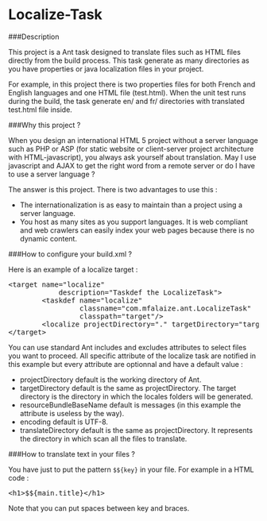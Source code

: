 Localize-Task
=============

###Description

This project is a Ant task designed to translate files such as HTML files directly from the build process. This task generate as many directories as you have properties or java localization files in your project.

For example, in this project there is two properties files for both French and English languages and one HTML file (test.html). When the unit test runs during the build, the task generate en/ and fr/ directories with translated test.html file inside.

###Why this project ?

When you design an international HTML 5 project without a server language such as PHP or ASP (for static website or client-server project architecture with HTML-javascript), you always ask yourself about translation. May I use javascript and AJAX to get the right word from a remote server or do I have to use a server language ?

The answer is this project. There is two advantages to use this :
* The internationalization is as easy to maintain than a project using a server language.
* You host as many sites as you support languages. It is web compliant and web crawlers can easily index your web pages because there is no dynamic content.

###How to configure your build.xml ?

Here is an example of a localize target :
<pre>
&lt;target name="localize"
            description="Taskdef the LocalizeTask"&gt;
        &lt;taskdef name="localize"
                 classname="com.mfalaize.ant.LocalizeTask"
                 classpath="target"/&gt;
        &lt;localize projectDirectory="." targetDirectory="target" includes="**/*.html" resourceBundleBaseName="messages" encoding="UTF-8" translateDirectory="src/test/resources/"/&gt;
&lt;/target&gt;
</pre>
You can use standard Ant includes and excludes attributes to select files you want to proceed. All specific attribute of the localize task are notified in this example but every attribute are optionnal and have a default value :
* projectDirectory default is the working directory of Ant.
* targetDirectory default is the same as projectDirectory. The target directory is the directory in which the locales folders will be generated.
* resourceBundleBaseName default is messages (in this example the attribute is useless by the way).
* encoding default is UTF-8.
* translateDirectory default is the same as projectDirectory. It represents the directory in which scan all the files to translate.

###How to translate text in your files ?

You have just to put the pattern <code>$${key}</code> in your file. For example in a HTML code :
<pre>
&lt;h1&gt;$${main.title}&lt;/h1&gt;
</pre>
Note that you can put spaces between key and braces.